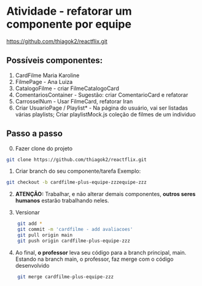 
# Atividade - refatorar um componente por equipe

https://github.com/thiagok2/reactflix.git 

## Possíveis componentes:
1. CardFilme                                                        Maria Karoline
2. FilmePage -                                                      Ana Luiza
3. CatalogoFilme - criar FilmeCatalogoCard
4. ComentariosContainer - Sugestão: criar ComentarioCard e refatorar
5. CarrosselNum - Usar FilmeCard, refatorar                         Iran
7. Criar UsuarioPage / Playlist* - 
    Na página do usuário, vai ser listadas várias playlists;
    Criar playlistMock.js
    coleção de filmes de um individuo

## Passo a passo

0. Fazer clone do projeto

```sh
git clone https://github.com/thiagok2/reactflix.git 
```

1. Criar branch do seu componente/tarefa
Exemplo:

```sh
git checkout -b cardfilme-plus-equipe-zzzequipe-zzz
```


2. **ATENÇÃO:** Trabalhar, e não alterar demais componentes, **outros seres humanos** estarão trabalhando neles.

3. Versionar
```sh
    git add * 
    git commit -m 'cardfilme - add avaliacoes'
    git pull origin main
    git push origin cardfilme-plus-equipe-zzz
```

4. Ao final, **o professor** leva seu código para a branch principal, main.
Estando na branch main, o professor, faz merge com o código desenvolvido
```sh
    git merge cardfilme-plus-equipe-zzz
```